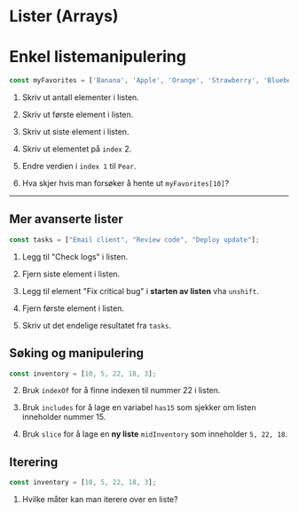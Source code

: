 # Lister (Arrays)

# Enkel listemanipulering

```javascript
const myFavorites = ['Banana', 'Apple', 'Orange', 'Strawberry', 'Blueberry'];
```

1. Skriv ut antall elementer i listen.

2. Skriv ut første element i listen.

3. Skriv ut siste element i listen.

4. Skriv ut elementet på `index` 2.

5. Endre verdien i `index 1` til `Pear`.

6. Hva skjer hvis man forsøker å hente ut `myFavorites[10]`?


---

## Mer avanserte lister

```javascript
const tasks = ["Email client", "Review code", "Deploy update"];
```

1. Legg til "Check logs" i listen.

2. Fjern siste element i listen.

3. Legg til element "Fix critical bug" i **starten av listen** vha `unshift`.

4. Fjern første element i listen.

5. Skriv ut det endelige resultatet fra `tasks`.

## Søking og manipulering

```javascript
const inventory = [10, 5, 22, 18, 3];
```

2. Bruk `indexOf` for å finne indexen til nummer 22 i listen.

3. Bruk `includes` for å lage en variabel `has15` som sjekker om listen inneholder nummer 15.

4. Bruk `slice` for å lage en **ny liste** `midInventory` som inneholder `5, 22, 18`.

## Iterering

```javascript
const inventory = [10, 5, 22, 18, 3];
```

1. Hvilke måter kan man iterere over en liste?





